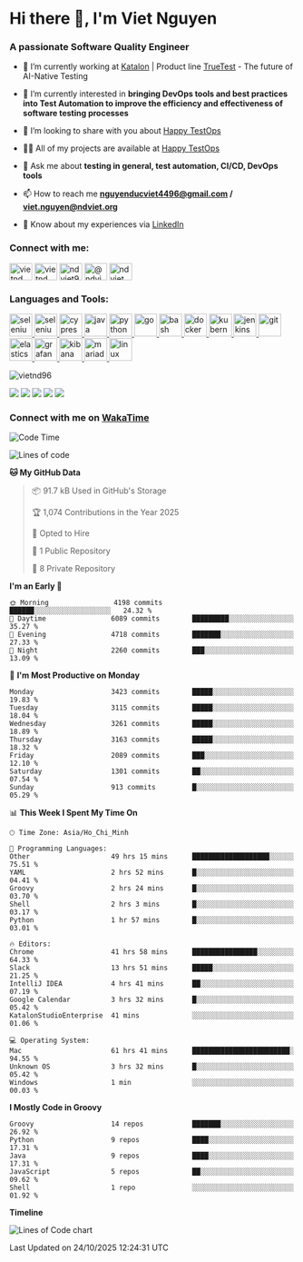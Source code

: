 <h1 align="left">Hi there 👋, I'm Viet Nguyen</h1>
<h3 align="left">A passionate Software Quality Engineer</h3>

- 🔭 I’m currently working at [Katalon](https://katalon.com/) | Product line [TrueTest](https://katalon.com/truetest) - The future of AI-Native Testing

- 🌱 I’m currently interested in **bringing DevOps tools and best practices into Test Automation to improve the
  efficiency and effectiveness of software testing processes**

- 👯 I’m looking to share with you about [Happy TestOps](https://github.com/ndviet)

- 👨‍💻 All of my projects are available at [Happy TestOps](https://github.com/ndviet)

- 💬 Ask me about **testing in general, test automation, CI/CD, DevOps tools**

- 📫 How to reach me **nguyenducviet4496@gmail.com / viet.nguyen@ndviet.org**

- 📄 Know about my experiences via [LinkedIn](https://www.linkedin.com/in/vietnd96/)

<h3 align="left">Connect with me:</h3>
<p align="left">
<a href="https://linkedin.com/in/vietnd96" target="blank"><img align="center" src="https://raw.githubusercontent.com/rahuldkjain/github-profile-readme-generator/master/src/images/icons/Social/linked-in-alt.svg" alt="vietnd" height="30" width="40" /></a>
<a href="https://fb.com/vietnd96" target="blank"><img align="center" src="https://raw.githubusercontent.com/rahuldkjain/github-profile-readme-generator/master/src/images/icons/Social/facebook.svg" alt="vietnd" height="30" width="40" /></a>
<a href="https://instagram.com/vietnd96" target="blank"><img align="center" src="https://raw.githubusercontent.com/rahuldkjain/github-profile-readme-generator/master/src/images/icons/Social/instagram.svg" alt="ndviet96" height="30" width="40" /></a>
<a href="https://medium.com/@ndviet" target="blank"><img align="center" src="https://raw.githubusercontent.com/rahuldkjain/github-profile-readme-generator/master/src/images/icons/Social/medium.svg" alt="@ndviet" height="30" width="40" /></a>
<a href="https://dev.to/ndviet" target="blank"><img align="center" src="https://raw.githubusercontent.com/rahuldkjain/github-profile-readme-generator/master/src/images/icons/Social/devto.svg" alt="ndviet" height="30" width="40" /></a>
</p>

<h3 align="left">Languages and Tools:</h3>
<p align="left">  
  <a href="https://www.selenium.dev" target="_blank" rel="noreferrer"> <img src="https://raw.githubusercontent.com/SeleniumHQ/docker-selenium/trunk/logo.png" alt="selenium" width="40" height="40"/> </a> 
  <a href="https://playwright.dev" target="_blank" rel="noreferrer"> <img src="https://playwright.dev/img/playwright-logo.svg" alt="selenium" width="40" height="40"/> </a>  
  <a href="https://www.cypress.io" target="_blank" rel="noreferrer"> <img src="https://avatars.githubusercontent.com/u/8908513" alt="cypress" width="40" height="40"/> </a> 
  <a href="https://www.java.com" target="_blank" rel="noreferrer"> <img src="https://raw.githubusercontent.com/devicons/devicon/master/icons/java/java-original.svg" alt="java" width="40" height="40"/> </a>
  <a href="https://www.python.org" target="_blank" rel="noreferrer"> <img src="https://raw.githubusercontent.com/devicons/devicon/master/icons/python/python-original.svg" alt="python" width="40" height="40"/> </a>
  <a href="https://golang.org" target="_blank" rel="noreferrer"> <img src="https://raw.githubusercontent.com/devicons/devicon/master/icons/go/go-original.svg" alt="go" width="40" height="40"/> </a> 
  <a href="https://www.gnu.org/software/bash/" target="_blank" rel="noreferrer"> <img src="https://www.vectorlogo.zone/logos/gnu_bash/gnu_bash-icon.svg" alt="bash" width="40" height="40"/> </a>
  <a href="https://www.docker.com/" target="_blank" rel="noreferrer"> <img src="https://raw.githubusercontent.com/devicons/devicon/master/icons/docker/docker-original-wordmark.svg" alt="docker" width="40" height="40"/> </a>  
  <a href="https://kubernetes.io" target="_blank" rel="noreferrer"> <img src="https://www.vectorlogo.zone/logos/kubernetes/kubernetes-icon.svg" alt="kubernetes" width="40" height="40"/> </a>  
  <a href="https://www.jenkins.io" target="_blank" rel="noreferrer"> <img src="https://www.vectorlogo.zone/logos/jenkins/jenkins-icon.svg" alt="jenkins" width="40" height="40"/> </a> 
  <a href="https://git-scm.com/" target="_blank" rel="noreferrer"> <img src="https://www.vectorlogo.zone/logos/git-scm/git-scm-icon.svg" alt="git" width="40" height="40"/> </a> 
  <a href="https://www.elastic.co" target="_blank" rel="noreferrer"> <img src="https://www.vectorlogo.zone/logos/elastic/elastic-icon.svg" alt="elasticsearch" width="40" height="40"/> </a> 
  <a href="https://grafana.com" target="_blank" rel="noreferrer"> <img src="https://www.vectorlogo.zone/logos/grafana/grafana-icon.svg" alt="grafana" width="40" height="40"/> </a> 
  <a href="https://www.elastic.co/kibana" target="_blank" rel="noreferrer"> <img src="https://www.vectorlogo.zone/logos/elasticco_kibana/elasticco_kibana-icon.svg" alt="kibana" width="40" height="40"/> </a>
  <a href="https://mariadb.org/" target="_blank" rel="noreferrer"> <img src="https://www.vectorlogo.zone/logos/mariadb/mariadb-icon.svg" alt="mariadb" width="40" height="40"/> </a> 
  <a href="https://www.linux.org/" target="_blank" rel="noreferrer"> <img src="https://raw.githubusercontent.com/devicons/devicon/master/icons/linux/linux-original.svg" alt="linux" width="40" height="40"/> </a> 
</p>

<p align="left"> <img src="https://komarev.com/ghpvc/?username=vietnd96&label=GitHub%20Profile%20Views&color=0e75b6&style=flat" alt="vietnd96" /> </p>

[![](https://raw.githubusercontent.com/vietnd96/vietnd96/main/profile-summary-card-output/github/0-profile-details.svg)](#)
[![](https://raw.githubusercontent.com/vietnd96/vietnd96/main/profile-summary-card-output/github/1-repos-per-language.svg)](#)
[![](https://raw.githubusercontent.com/vietnd96/vietnd96/main/profile-summary-card-output/github/2-most-commit-language.svg)](#)
[![](https://raw.githubusercontent.com/vietnd96/vietnd96/main/profile-summary-card-output/github/3-stats.svg)](#)
[![](https://raw.githubusercontent.com/vietnd96/vietnd96/main/profile-summary-card-output/github/4-productive-time.svg)](#)

<h3 align="left">Connect with me on <a href="https://wakatime.com/@vietnd96" target="_blank" rel="noreferrer">
WakaTime</a> </h3>

<!--START_SECTION:waka-->
![Code Time](http://img.shields.io/badge/Code%20Time-3%2C752%20hrs%2028%20mins-blue)

![Lines of code](https://img.shields.io/badge/From%20Hello%20World%20I%27ve%20Written-6.9%20million%20lines%20of%20code-blue)

**🐱 My GitHub Data** 

> 📦 91.7 kB Used in GitHub's Storage 
 > 
> 🏆 1,074 Contributions in the Year 2025
 > 
> 💼 Opted to Hire
 > 
> 📜 1 Public Repository 
 > 
> 🔑 8 Private Repository 
 > 
**I'm an Early 🐤** 

```text
🌞 Morning                4198 commits        ██████░░░░░░░░░░░░░░░░░░░   24.32 % 
🌆 Daytime                6089 commits        █████████░░░░░░░░░░░░░░░░   35.27 % 
🌃 Evening                4718 commits        ███████░░░░░░░░░░░░░░░░░░   27.33 % 
🌙 Night                  2260 commits        ███░░░░░░░░░░░░░░░░░░░░░░   13.09 % 
```
📅 **I'm Most Productive on Monday** 

```text
Monday                   3423 commits        █████░░░░░░░░░░░░░░░░░░░░   19.83 % 
Tuesday                  3115 commits        █████░░░░░░░░░░░░░░░░░░░░   18.04 % 
Wednesday                3261 commits        █████░░░░░░░░░░░░░░░░░░░░   18.89 % 
Thursday                 3163 commits        █████░░░░░░░░░░░░░░░░░░░░   18.32 % 
Friday                   2089 commits        ███░░░░░░░░░░░░░░░░░░░░░░   12.10 % 
Saturday                 1301 commits        ██░░░░░░░░░░░░░░░░░░░░░░░   07.54 % 
Sunday                   913 commits         █░░░░░░░░░░░░░░░░░░░░░░░░   05.29 % 
```


📊 **This Week I Spent My Time On** 

```text
🕑︎ Time Zone: Asia/Ho_Chi_Minh

💬 Programming Languages: 
Other                    49 hrs 15 mins      ███████████████████░░░░░░   75.51 % 
YAML                     2 hrs 52 mins       █░░░░░░░░░░░░░░░░░░░░░░░░   04.41 % 
Groovy                   2 hrs 24 mins       █░░░░░░░░░░░░░░░░░░░░░░░░   03.70 % 
Shell                    2 hrs 3 mins        █░░░░░░░░░░░░░░░░░░░░░░░░   03.17 % 
Python                   1 hr 57 mins        █░░░░░░░░░░░░░░░░░░░░░░░░   03.01 % 

🔥 Editors: 
Chrome                   41 hrs 58 mins      ████████████████░░░░░░░░░   64.33 % 
Slack                    13 hrs 51 mins      █████░░░░░░░░░░░░░░░░░░░░   21.25 % 
IntelliJ IDEA            4 hrs 41 mins       ██░░░░░░░░░░░░░░░░░░░░░░░   07.19 % 
Google Calendar          3 hrs 32 mins       █░░░░░░░░░░░░░░░░░░░░░░░░   05.42 % 
KatalonStudioEnterprise  41 mins             ░░░░░░░░░░░░░░░░░░░░░░░░░   01.06 % 

💻 Operating System: 
Mac                      61 hrs 41 mins      ████████████████████████░   94.55 % 
Unknown OS               3 hrs 32 mins       █░░░░░░░░░░░░░░░░░░░░░░░░   05.42 % 
Windows                  1 min               ░░░░░░░░░░░░░░░░░░░░░░░░░   00.03 % 
```

**I Mostly Code in Groovy** 

```text
Groovy                   14 repos            ███████░░░░░░░░░░░░░░░░░░   26.92 % 
Python                   9 repos             ████░░░░░░░░░░░░░░░░░░░░░   17.31 % 
Java                     9 repos             ████░░░░░░░░░░░░░░░░░░░░░   17.31 % 
JavaScript               5 repos             ██░░░░░░░░░░░░░░░░░░░░░░░   09.62 % 
Shell                    1 repo              ░░░░░░░░░░░░░░░░░░░░░░░░░   01.92 % 
```



**Timeline**

![Lines of Code chart](https://raw.githubusercontent.com/VietND96/VietND96/main/assets/bar_graph.png)


 Last Updated on 24/10/2025 12:24:31 UTC
<!--END_SECTION:waka-->
